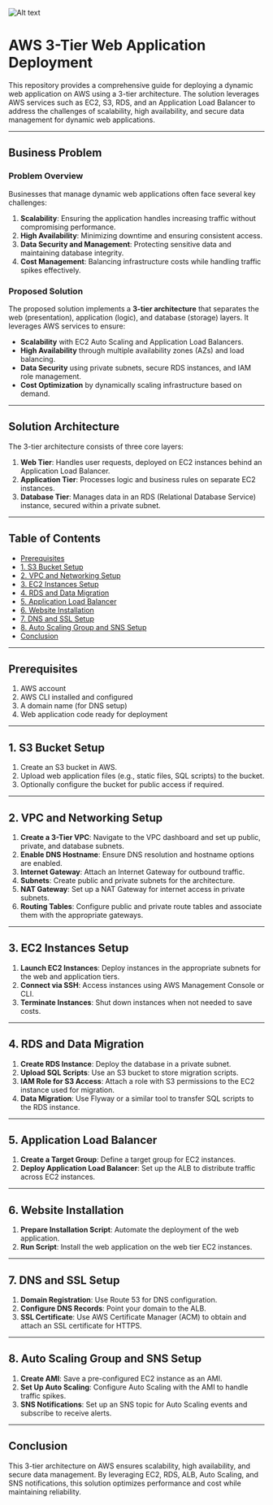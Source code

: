![Alt text](/Host_a_Dynamic_Web_App_on_AWS.png)

# AWS 3-Tier Web Application Deployment

This repository provides a comprehensive guide for deploying a dynamic web application on AWS using a 3-tier architecture. The solution leverages AWS services such as EC2, S3, RDS, and an Application Load Balancer to address the challenges of scalability, high availability, and secure data management for dynamic web applications.

---

## Business Problem

### Problem Overview

Businesses that manage dynamic web applications often face several key challenges:

1. **Scalability**: Ensuring the application handles increasing traffic without compromising performance.
2. **High Availability**: Minimizing downtime and ensuring consistent access.
3. **Data Security and Management**: Protecting sensitive data and maintaining database integrity.
4. **Cost Management**: Balancing infrastructure costs while handling traffic spikes effectively.

### Proposed Solution

The proposed solution implements a **3-tier architecture** that separates the web (presentation), application (logic), and database (storage) layers. It leverages AWS services to ensure:
- **Scalability** with EC2 Auto Scaling and Application Load Balancers.
- **High Availability** through multiple availability zones (AZs) and load balancing.
- **Data Security** using private subnets, secure RDS instances, and IAM role management.
- **Cost Optimization** by dynamically scaling infrastructure based on demand.

---

## Solution Architecture

The 3-tier architecture consists of three core layers:

1. **Web Tier**: Handles user requests, deployed on EC2 instances behind an Application Load Balancer.
2. **Application Tier**: Processes logic and business rules on separate EC2 instances.
3. **Database Tier**: Manages data in an RDS (Relational Database Service) instance, secured within a private subnet.

---

## Table of Contents

- [Prerequisites](#prerequisites)
- [1. S3 Bucket Setup](#1-s3-bucket-setup)
- [2. VPC and Networking Setup](#2-vpc-and-networking-setup)
- [3. EC2 Instances Setup](#3-ec2-instances-setup)
- [4. RDS and Data Migration](#4-rds-and-data-migration)
- [5. Application Load Balancer](#5-application-load-balancer)
- [6. Website Installation](#6-website-installation)
- [7. DNS and SSL Setup](#7-dns-and-ssl-setup)
- [8. Auto Scaling Group and SNS Setup](#8-auto-scaling-group-and-sns-setup)
- [Conclusion](#conclusion)

---

## Prerequisites

1. AWS account
2. AWS CLI installed and configured
3. A domain name (for DNS setup)
4. Web application code ready for deployment

---

## 1. S3 Bucket Setup

1. Create an S3 bucket in AWS.
2. Upload web application files (e.g., static files, SQL scripts) to the bucket.
3. Optionally configure the bucket for public access if required.

---

## 2. VPC and Networking Setup

1. **Create a 3-Tier VPC**: Navigate to the VPC dashboard and set up public, private, and database subnets.
2. **Enable DNS Hostname**: Ensure DNS resolution and hostname options are enabled.
3. **Internet Gateway**: Attach an Internet Gateway for outbound traffic.
4. **Subnets**: Create public and private subnets for the architecture.
5. **NAT Gateway**: Set up a NAT Gateway for internet access in private subnets.
6. **Routing Tables**: Configure public and private route tables and associate them with the appropriate gateways.

---

## 3. EC2 Instances Setup

1. **Launch EC2 Instances**: Deploy instances in the appropriate subnets for the web and application tiers.
2. **Connect via SSH**: Access instances using AWS Management Console or CLI.
3. **Terminate Instances**: Shut down instances when not needed to save costs.

---

## 4. RDS and Data Migration

1. **Create RDS Instance**: Deploy the database in a private subnet.
2. **Upload SQL Scripts**: Use an S3 bucket to store migration scripts.
3. **IAM Role for S3 Access**: Attach a role with S3 permissions to the EC2 instance used for migration.
4. **Data Migration**: Use Flyway or a similar tool to transfer SQL scripts to the RDS instance.

---

## 5. Application Load Balancer

1. **Create a Target Group**: Define a target group for EC2 instances.
2. **Deploy Application Load Balancer**: Set up the ALB to distribute traffic across EC2 instances.

---

## 6. Website Installation

1. **Prepare Installation Script**: Automate the deployment of the web application.
2. **Run Script**: Install the web application on the web tier EC2 instances.

---

## 7. DNS and SSL Setup

1. **Domain Registration**: Use Route 53 for DNS configuration.
2. **Configure DNS Records**: Point your domain to the ALB.
3. **SSL Certificate**: Use AWS Certificate Manager (ACM) to obtain and attach an SSL certificate for HTTPS.

---

## 8. Auto Scaling Group and SNS Setup

1. **Create AMI**: Save a pre-configured EC2 instance as an AMI.
2. **Set Up Auto Scaling**: Configure Auto Scaling with the AMI to handle traffic spikes.
3. **SNS Notifications**: Set up an SNS topic for Auto Scaling events and subscribe to receive alerts.

---

## Conclusion

This 3-tier architecture on AWS ensures scalability, high availability, and secure data management. By leveraging EC2, RDS, ALB, Auto Scaling, and SNS notifications, this solution optimizes performance and cost while maintaining reliability.

